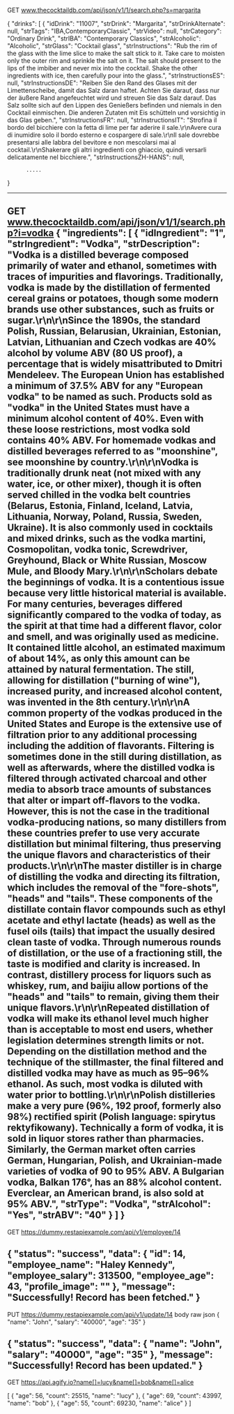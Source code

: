 GET www.thecocktaildb.com/api/json/v1/1/search.php?s=margarita

{
    "drinks": [
        {
            "idDrink": "11007",
            "strDrink": "Margarita",
            "strDrinkAlternate": null,
            "strTags": "IBA,ContemporaryClassic",
            "strVideo": null,
            "strCategory": "Ordinary Drink",
            "strIBA": "Contemporary Classics",
            "strAlcoholic": "Alcoholic",
            "strGlass": "Cocktail glass",
            "strInstructions": "Rub the rim of the glass with the lime slice to make the salt stick to it. Take care to moisten only the outer rim and sprinkle the salt on it. The salt should present to the lips of the imbiber and never mix into the cocktail. Shake the other ingredients with ice, then carefully pour into the glass.",
            "strInstructionsES": null,
            "strInstructionsDE": "Reiben Sie den Rand des Glases mit der Limettenscheibe, damit das Salz daran haftet. Achten Sie darauf, dass nur der äußere Rand angefeuchtet wird und streuen Sie das Salz darauf. Das Salz sollte sich auf den Lippen des Genießers befinden und niemals in den Cocktail einmischen. Die anderen Zutaten mit Eis schütteln und vorsichtig in das Glas geben.",
            "strInstructionsFR": null,
            "strInstructionsIT": "Strofina il bordo del bicchiere con la fetta di lime per far aderire il sale.\r\nAvere cura di inumidire solo il bordo esterno e cospargere di sale.\r\nIl sale dovrebbe presentarsi alle labbra del bevitore e non mescolarsi mai al cocktail.\r\nShakerare gli altri ingredienti con ghiaccio, quindi versarli delicatamente nel bicchiere.",
            "strInstructionsZH-HANS": null,
            
          .....
}

--------------------------------------------------------------------------------------------------------------------------------------------------

GET www.thecocktaildb.com/api/json/v1/1/search.php?i=vodka
{
    "ingredients": [
        {
            "idIngredient": "1",
            "strIngredient": "Vodka",
            "strDescription": "Vodka is a distilled beverage composed primarily of water and ethanol, sometimes with traces of impurities and flavorings. Traditionally, vodka is made by the distillation of fermented cereal grains or potatoes, though some modern brands use other substances, such as fruits or sugar.\r\n\r\nSince the 1890s, the standard Polish, Russian, Belarusian, Ukrainian, Estonian, Latvian, Lithuanian and Czech vodkas are 40% alcohol by volume ABV (80 US proof), a percentage that is widely misattributed to Dmitri Mendeleev. The European Union has established a minimum of 37.5% ABV for any \"European vodka\" to be named as such. Products sold as \"vodka\" in the United States must have a minimum alcohol content of 40%. Even with these loose restrictions, most vodka sold contains 40% ABV. For homemade vodkas and distilled beverages referred to as \"moonshine\", see moonshine by country.\r\n\r\nVodka is traditionally drunk neat (not mixed with any water, ice, or other mixer), though it is often served chilled in the vodka belt countries (Belarus, Estonia, Finland, Iceland, Latvia, Lithuania, Norway, Poland, Russia, Sweden, Ukraine). It is also commonly used in cocktails and mixed drinks, such as the vodka martini, Cosmopolitan, vodka tonic, Screwdriver, Greyhound, Black or White Russian, Moscow Mule, and Bloody Mary.\r\n\r\nScholars debate the beginnings of vodka. It is a contentious issue because very little historical material is available. For many centuries, beverages differed significantly compared to the vodka of today, as the spirit at that time had a different flavor, color and smell, and was originally used as medicine. It contained little alcohol, an estimated maximum of about 14%, as only this amount can be attained by natural fermentation. The still, allowing for distillation (\"burning of wine\"), increased purity, and increased alcohol content, was invented in the 8th century.\r\n\r\nA common property of the vodkas produced in the United States and Europe is the extensive use of filtration prior to any additional processing including the addition of flavorants. Filtering is sometimes done in the still during distillation, as well as afterwards, where the distilled vodka is filtered through activated charcoal and other media to absorb trace amounts of substances that alter or impart off-flavors to the vodka. However, this is not the case in the traditional vodka-producing nations, so many distillers from these countries prefer to use very accurate distillation but minimal filtering, thus preserving the unique flavors and characteristics of their products.\r\n\r\nThe master distiller is in charge of distilling the vodka and directing its filtration, which includes the removal of the \"fore-shots\", \"heads\" and \"tails\". These components of the distillate contain flavor compounds such as ethyl acetate and ethyl lactate (heads) as well as the fusel oils (tails) that impact the usually desired clean taste of vodka. Through numerous rounds of distillation, or the use of a fractioning still, the taste is modified and clarity is increased. In contrast, distillery process for liquors such as whiskey, rum, and baijiu allow portions of the \"heads\" and \"tails\" to remain, giving them their unique flavors.\r\n\r\nRepeated distillation of vodka will make its ethanol level much higher than is acceptable to most end users, whether legislation determines strength limits or not. Depending on the distillation method and the technique of the stillmaster, the final filtered and distilled vodka may have as much as 95–96% ethanol. As such, most vodka is diluted with water prior to bottling.\r\n\r\nPolish distilleries make a very pure (96%, 192 proof, formerly also 98%) rectified spirit (Polish language: spirytus rektyfikowany). Technically a form of vodka, it is sold in liquor stores rather than pharmacies. Similarly, the German market often carries German, Hungarian, Polish, and Ukrainian-made varieties of vodka of 90 to 95% ABV. A Bulgarian vodka, Balkan 176°, has an 88% alcohol content. Everclear, an American brand, is also sold at 95% ABV.",
            "strType": "Vodka",
            "strAlcohol": "Yes",
            "strABV": "40"
        }
    ]
}
--------------------------------------------------------------------------------------------------------------------------------------------------------

GET https://dummy.restapiexample.com/api/v1/employee/14

{
    "status": "success",
    "data": {
        "id": 14,
        "employee_name": "Haley Kennedy",
        "employee_salary": 313500,
        "employee_age": 43,
        "profile_image": ""
    },
    "message": "Successfully! Record has been fetched."
}
-----------------------------------------------------------------------------------------------------------------------------------------------------------

PUT https://dummy.restapiexample.com/api/v1/update/14
body raw json {
  "name": "John",
  "salary": "40000",
  "age": "35"
}

{
    "status": "success",
    "data": {
        "name": "John",
        "salary": "40000",
        "age": "35"
    },
    "message": "Successfully! Record has been updated."
}
--------------------------------------------------------------------------------------------------------------------------------------------------------------

GET https://api.agify.io?name[]=lucy&name[]=bob&name[]=alice

[
    {
        "age": 56,
        "count": 25515,
        "name": "lucy"
    },
    {
        "age": 69,
        "count": 43997,
        "name": "bob"
    },
    {
        "age": 55,
        "count": 69230,
        "name": "alice"
    }
]
